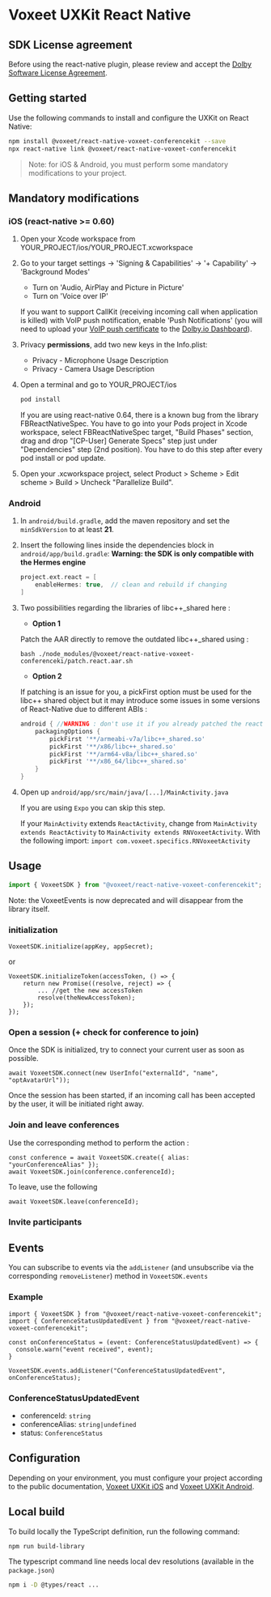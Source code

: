 # Voxeet UXKit React Native

## SDK License agreement

Before using the react-native plugin, please review and accept the [Dolby Software License Agreement](SDK_LICENSE.md).

## Getting started

Use the following commands to install and configure the UXKit on React Native:

```bash
npm install @voxeet/react-native-voxeet-conferencekit --save
npx react-native link @voxeet/react-native-voxeet-conferencekit
```

> Note: for iOS & Android, you must perform some mandatory modifications to your project.

## Mandatory modifications

### iOS (react-native >= 0.60)

1. Open your Xcode workspace from YOUR_PROJECT/ios/YOUR_PROJECT.xcworkspace

2. Go to your target settings -> 'Signing & Capabilities' -> '+ Capability' -> 'Background Modes'
    - Turn on 'Audio, AirPlay and Picture in Picture'  
    - Turn on 'Voice over IP'

    If you want to support CallKit (receiving incoming call when application is killed) with VoIP push notification, enable 'Push Notifications' (you will need to upload your [VoIP push certificate](https://developer.apple.com/account/ios/certificate/) to the [Dolby.io Dashboard](https://dolby.io/dashboard/)).

3. Privacy **permissions**, add two new keys in the Info.plist:
    - Privacy - Microphone Usage Description
    - Privacy - Camera Usage Description

4. Open a terminal and go to YOUR_PROJECT/ios
    ```bash
    pod install
    ```
    If you are using react-native 0.64, there is a known bug from the library FBReactNativeSpec. You have to go into your Pods project in Xcode workspace, select FBReactNativeSpec target, "Build Phases" section, drag and drop "[CP-User] Generate Specs" step just under "Dependencies" step (2nd position). You have to do this step after every pod install or pod update.

5. Open your .xcworkspace project, select Product > Scheme > Edit scheme > Build > Uncheck "Parallelize Build".

### Android

1. In `android/build.gradle`, add the maven repository and set the `minSdkVersion` to at least **21**.

2. Insert the following lines inside the dependencies block in `android/app/build.gradle`:
    **Warning: the SDK is only compatible with the Hermes engine**

    ```gradle
    project.ext.react = [
        enableHermes: true,  // clean and rebuild if changing
    ]
    ```

3. Two possibilities regarding the libraries of libc++_shared here :

    - **Option 1**

    Patch the AAR directly to remove the outdated libc++_shared using :

    ```
    bash ./node_modules/@voxeet/react-native-voxeet-conferenceki/patch.react.aar.sh
    ```

    - **Option 2**

    If patching is an issue for you, a pickFirst option must be used for the libc++ shared object but it may introduce some issues in some versions of React-Native due to different ABIs :

    ```gradle
    android { //WARNING : don't use it if you already patched the react native env using above script
        packagingOptions {
            pickFirst '**/armeabi-v7a/libc++_shared.so'
            pickFirst '**/x86/libc++_shared.so'
            pickFirst '**/arm64-v8a/libc++_shared.so'
            pickFirst '**/x86_64/libc++_shared.so'
        }
    }
    ```

3. Open up `android/app/src/main/java/[...]/MainActivity.java`
    
    If you are using `Expo` you can skip this step.
    
    If your `MainActivity` extends `ReactActivity`, change from `MainActivity extends ReactActivity` to `MainActivity extends RNVoxeetActivity`. With the following import: `import com.voxeet.specifics.RNVoxeetActivity`


## Usage

```javascript
import { VoxeetSDK } from "@voxeet/react-native-voxeet-conferencekit";
```

Note: the VoxeetEvents is now deprecated and will disappear from the library itself.

### initialization

```
VoxeetSDK.initialize(appKey, appSecret);
```

or 

```
VoxeetSDK.initializeToken(accessToken, () => {
    return new Promise((resolve, reject) => {
        ... //get the new accessToken
        resolve(theNewAccessToken);
    });
});
```

### Open a session (+ check for conference to join)


Once the SDK is initialized, try to connect your current user as soon as possible.

```
await VoxeetSDK.connect(new UserInfo("externalId", "name", "optAvatarUrl"));
```

Once the session has been started, if an incoming call has been accepted by the user, it will be initiated right away.

### Join and leave conferences

Use the corresponding method to perform the action :

```
const conference = await VoxeetSDK.create({ alias: "yourConferenceAlias" });
await VoxeetSDK.join(conference.conferenceId);
```

To leave, use the following

```
await VoxeetSDK.leave(conferenceId);
```

### Invite participants


## Events

You can subscribe to events via the `addListener` (and unsubscribe via the corresponding `removeListener`) method in `VoxeetSDK.events`

### Example

```
import { VoxeetSDK } from "@voxeet/react-native-voxeet-conferencekit";
import { ConferenceStatusUpdatedEvent } from "@voxeet/react-native-voxeet-conferencekit";

const onConferenceStatus = (event: ConferenceStatusUpdatedEvent) => {
  console.warn("event received", event);
}

VoxeetSDK.events.addListener("ConferenceStatusUpdatedEvent", onConferenceStatus);
```

### ConferenceStatusUpdatedEvent

- conferenceId: `string`
- conferenceAlias: `string|undefined`
- status: `ConferenceStatus`

## Configuration

Depending on your environment, you must configure your project according to the public documentation, [Voxeet UXKit iOS](https://github.com/voxeet/voxeet-uxkit-ios) and [Voxeet UXKit Android](https://github.com/voxeet/voxeet-uxkit-android).

## Local build

To build locally the TypeScript definition, run the following command:

```bash
npm run build-library
```

The typescript command line needs local dev resolutions (available in the `package.json`)

```bash
npm i -D @types/react ...
```
